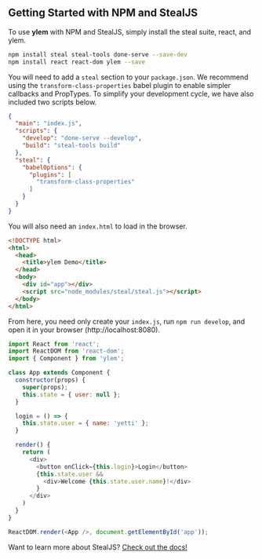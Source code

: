 ## Getting Started with NPM and StealJS

To use **ylem** with NPM and StealJS, simply install the steal suite, react, and ylem.

```sh
npm install steal steal-tools done-serve --save-dev
npm install react react-dom ylem --save
```

You will need to add a `steal` section to your `package.json`. We recommend using the `transform-class-properties` babel plugin to enable simpler callbacks and PropTypes. To simplify your development cycle, we have also included two scripts below.

```json
{
  "main": "index.js",
  "scripts": {
    "develop": "done-serve --develop",
    "build": "steal-tools build"
  },
  "steal": {
    "babelOptions": {
      "plugins": [
        "transform-class-properties"
      ]
    }
  }
}
```

You will also need an `index.html` to load in the browser.

```html
<!DOCTYPE html>
<html>
  <head>
    <title>ylem Demo</title>
  </head>
  <body>
    <div id="app"></div>
    <script src="node_modules/steal/steal.js"></script>
  </body>
</html>
```

From here, you need only create your `index.js`, run `npm run develop`, and open it in your browser (http://localhost:8080).

```js
import React from 'react';
import ReactDOM from 'react-dom';
import { Component } from 'ylem';

class App extends Component {
  constructor(props) {
    super(props);
    this.state = { user: null };
  }

  login = () => {
    this.state.user = { name: 'yetti' };
  }

  render() {
    return (
      <div>
        <button onClick={this.login}>Login</button>
        {this.state.user && 
          <div>Welcome {this.state.user.name}!</div>
        }
      </div>
    )
  }
}

ReactDOM.render(<App />, document.getElementById('app'));
```

Want to learn more about StealJS? [Check out the docs!](https://stealjs.com/docs/)
